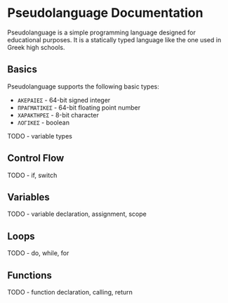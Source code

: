 # Pseudolanguage Documentation

Pseudolanguage is a simple programming language designed for educational purposes. It is a statically typed language like the one used in Greek high schools.

## Basics

Pseudolanguage supports the following basic types:

- `ΑΚΕΡΑΙΕΣ` - 64-bit signed integer
- `ΠΡΑΓΜΑΤΙΚΕΣ` - 64-bit floating point number
- `ΧΑΡΑΚΤΗΡΕΣ` - 8-bit character
- `ΛΟΓΙΚΕΣ` - boolean

TODO - variable types

## Control Flow

TODO - if, switch

## Variables

TODO - variable declaration, assignment, scope

## Loops

TODO - do, while, for

## Functions

TODO - function declaration, calling, return
